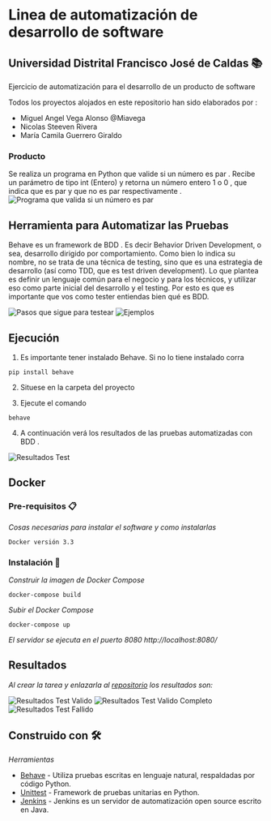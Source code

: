 # Linea de automatización de desarrollo de software
## Universidad Distrital Francisco José de Caldas :books:
Ejercicio de automatización para el desarrollo de un producto de software


Todos los proyectos alojados en este repositorio han sido elaborados por :
- Miguel Angel Vega Alonso @Miavega
- Nicolas Steeven Rivera 
- María Camila Guerrero Giraldo

### Producto

Se realiza un programa en Python que valide si un número es par . Recibe un parámetro de tipo int (Entero) y retorna un número entero 1 o 0 , que indica que es par y que no es par respectivamente .
![Programa que valida si un número es par](https://github.com/AlaskaRising/ejercicio_automatizacion/blob/master/carbon.png)

## Herramienta para Automatizar las Pruebas

Behave es un framework de BDD . Es decir Behavior Driven Development, o sea, desarrollo dirigido por comportamiento. Como bien lo indica su nombre, no se trata de una técnica de testing, sino que es una estrategia de desarrollo (así como TDD, que es test driven development). Lo que plantea es definir un lenguaje común para el negocio y para los técnicos, y utilizar eso como parte inicial del desarrollo y el testing. Por esto es que es importante que vos como tester entiendas bien qué es BDD.

![Pasos que sigue para testear](https://github.com/AlaskaRising/ejercicio_automatizacion/blob/master/carbon1.png)
![Ejemplos](https://github.com/AlaskaRising/ejercicio_automatizacion/blob/master/carbon2.png)
## Ejecución

1. Es importante tener instalado Behave. Si no lo tiene instalado corra 

```console
pip install behave
```

2. Situese en la carpeta del proyecto 

3. Ejecute el comando

```console
behave
```
4. A continuación verá los resultados de las pruebas automatizadas con BDD .

![Resultados Test](https://github.com/AlaskaRising/ejercicio_automatizacion/blob/master/resultado.PNG)

## Docker
### Pre-requisitos 📋

_Cosas necesarias para instalar el software y como instalarlas_

```
Docker versión 3.3
```

### Instalación 🔧

_Construir la imagen de Docker Compose_

```
docker-compose build
```

_Subir el Docker Compose_

```
docker-compose up
```

_El servidor se ejecuta en el puerto 8080_
_http://localhost:8080/_

## Resultados
_Al crear la tarea y enlazarla al [repositorio](https://github.com/AlaskaRising/ejercicio_automatizacion) los resultados son:_

![Resultados Test Valido](https://github.com/AlaskaRising/ejercicio_automatizacion/blob/master/jenkins1.PNG)
![Resultados Test Valido Completo](https://github.com/AlaskaRising/ejercicio_automatizacion/blob/master/jenkins2.PNG)
![Resultados Test Fallido](https://github.com/AlaskaRising/ejercicio_automatizacion/blob/master/jenkins3.PNG)

## Construido con 🛠️

_Herramientas_

* [Behave](https://behave.readthedocs.io/en/latest/) - Utiliza pruebas escritas en lenguaje natural, respaldadas por código Python.
* [Unittest](https://docs.python.org/3/library/unittest.html) - Framework de pruebas unitarias en Python.
* [Jenkins](https://jenkins.io/) - Jenkins es un servidor de automatización open source escrito en Java.
